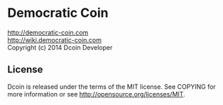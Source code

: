 Democratic Coin
=====================================
http://democratic-coin.com<br>
http://wiki.democratic-coin.com<br>
Copyright (c) 2014 Dcoin Developer

License
----------------
Dcoin is released under the terms of the MIT license. See COPYING for more information or see http://opensource.org/licenses/MIT.